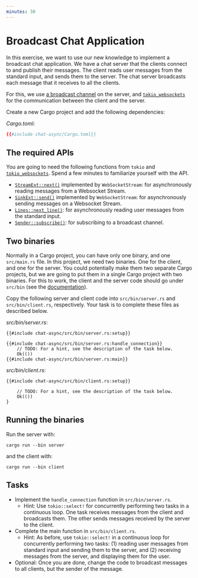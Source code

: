 ```yaml
---
minutes: 30
---
```


# Broadcast Chat Application

In this exercise, we want to use our new knowledge to implement a broadcast chat
application. We have a chat server that the clients connect to and publish their
messages. The client reads user messages from the standard input, and sends them
to the server. The chat server broadcasts each message that it receives to all
the clients.

For this, we use [a broadcast channel][1] on the server, and
[`tokio_websockets`][2] for the communication between the client and the server.

Create a new Cargo project and add the following dependencies:

_Cargo.toml_:

<!-- File Cargo.toml -->

```toml
{{#include chat-async/Cargo.toml}}
```

## The required APIs

You are going to need the following functions from `tokio` and
[`tokio_websockets`][2]. Spend a few minutes to familiarize yourself with the
API.

- [`StreamExt::next()`][3] implemented by `WebSocketStream`: for asynchronously
  reading messages from a Websocket Stream.
- [`SinkExt::send()`][4] implemented by `WebSocketStream`: for asynchronously
  sending messages on a Websocket Stream.
- [`Lines::next_line()`][5]: for asynchronously reading user messages from the
  standard input.
- [`Sender::subscribe()`][6]: for subscribing to a broadcast channel.

## Two binaries

Normally in a Cargo project, you can have only one binary, and one `src/main.rs`
file. In this project, we need two binaries. One for the client, and one for the
server. You could potentially make them two separate Cargo projects, but we are
going to put them in a single Cargo project with two binaries. For this to work,
the client and the server code should go under `src/bin` (see the
[documentation][7]).

Copy the following server and client code into `src/bin/server.rs` and
`src/bin/client.rs`, respectively. Your task is to complete these files as
described below.

_src/bin/server.rs_:

<!-- File src/bin/server.rs -->

```rust,compile_fail
{{#include chat-async/src/bin/server.rs:setup}}

{{#include chat-async/src/bin/server.rs:handle_connection}}
    // TODO: For a hint, see the description of the task below.
    Ok(())
{{#include chat-async/src/bin/server.rs:main}}
```

_src/bin/client.rs_:

<!-- File src/bin/client.rs -->

```rust,compile_fail
{{#include chat-async/src/bin/client.rs:setup}}

    // TODO: For a hint, see the description of the task below.
    Ok(())
}
```

## Running the binaries

Run the server with:

```shell
cargo run --bin server
```

and the client with:

```shell
cargo run --bin client
```

## Tasks

- Implement the `handle_connection` function in `src/bin/server.rs`.
  - Hint: Use `tokio::select!` for concurrently performing two tasks in a
    continuous loop. One task receives messages from the client and broadcasts
    them. The other sends messages received by the server to the client.
- Complete the main function in `src/bin/client.rs`.
  - Hint: As before, use `tokio::select!` in a continuous loop for concurrently
    performing two tasks: (1) reading user messages from standard input and
    sending them to the server, and (2) receiving messages from the server, and
    displaying them for the user.
- Optional: Once you are done, change the code to broadcast messages to all
  clients, but the sender of the message.

[1]: https://docs.rs/tokio/latest/tokio/sync/broadcast/fn.channel.html
[2]: https://docs.rs/tokio-websockets/
[3]: https://docs.rs/futures-util/0.3.28/futures_util/stream/trait.StreamExt.html#method.next
[4]: https://docs.rs/futures-util/0.3.28/futures_util/sink/trait.SinkExt.html#method.send
[5]: https://docs.rs/tokio/latest/tokio/io/struct.Lines.html#method.next_line
[6]: https://docs.rs/tokio/latest/tokio/sync/broadcast/struct.Sender.html#method.subscribe
[7]: https://doc.rust-lang.org/cargo/reference/cargo-targets.html#binaries
